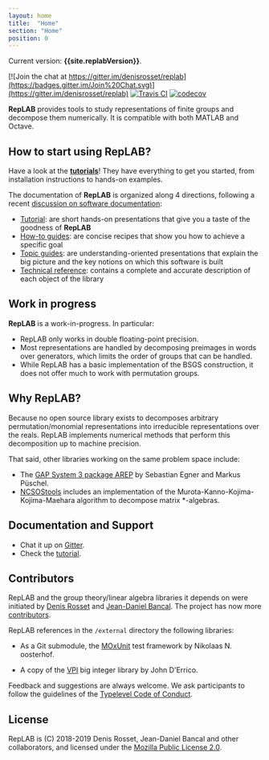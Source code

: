 ```yaml
---
layout: home
title:  "Home"
section: "Home"
position: 0
---
```


Current version: **{{site.replabVersion}}**.

[![Join the chat at https://gitter.im/denisrosset/replab](https://badges.gitter.im/Join%20Chat.svg)](https://gitter.im/denisrosset/replab)
[![Travis CI](https://travis-ci.com/replab/replab.svg?branch=master)](https://travis-ci.com/replab/replab) [![codecov](https://codecov.io/gh/replab/replab/branch/master/graph/badge.svg)](https://codecov.io/gh/replab/replab)

**RepLAB** provides tools to study representations of finite groups and decompose them numerically. It is compatible with both MATLAB and Octave.


## How to start using RepLAB?

Have a look at the [**tutorials**](docs/tutorials/tutorials.html)! They have everything to get you started, from installation instructions to hands-on examples.

The documentation of **RepLAB** is organized along 4 directions, following a recent [discussion on software documentation](https://www.divio.com/blog/documentation/):

- [Tutorial](docs/tutorials/tutorials.html): are short hands-on presentations that give you a taste of the goodness of **RepLAB**
- [How-to guides](docs/howto/howto.html): are concise recipes that show you how to achieve a specific goal
- [Topic guides](docs/topic/guides.html): are understanding-oriented presentations that explain the big picture and the key notions on which this software is built
- [Technical reference](docs/reference/reference.html): contains a complete and accurate description of each object of the library

## Work in progress

**RepLAB** is a work-in-progress. In particular:

- RepLAB only works in double floating-point precision.
- Most representations are handled by decomposing preimages in words over generators, which limits the order of groups that can be handled.
- While RepLAB has a basic implementation of the BSGS construction, it does not offer much to work with permutation groups.

## Why RepLAB?

Because no open source library exists to decomposes arbitrary permutation/monomial representations into irreducible representations over the reals. RepLAB implements numerical methods that perform this decomposition up to machine precision.

That said, other libraries working on the same problem space include:

- The [GAP System 3 package AREP](https://www.gap-system.org/Gap3/Packages3/arep.html) by Sebastian Egner and Markus Püschel.
- [NCSOStools](http://ncsostools.fis.unm.si/documentation/awbd) includes an implementation of the Murota-Kanno-Kojima-Kojima-Maehara algorithm to decompose matrix *-algebras.


## Documentation and Support

- Chat it up on [Gitter](https://gitter.im/denisrosset/replab).
- Check the [tutorial](docs/installation.html).

## Contributors

RepLAB and the group theory/linear algebra libraries it depends on were initiated by [Denis Rosset](https://github.com/denisrosset) and [Jean-Daniel Bancal](https://github.com/jdbancal). The project has now more [contributors](https://github.com/replab/replab/graphs/contributors).

RepLAB references in the `/external` directory the following libraries:

- As a Git submodule, the [MOxUnit](https://github.com/MOxUnit/MOxUnit) test framework by Nikolaas N. oosterhof.

- A copy of the [VPI](https://www.mathworks.com/matlabcentral/fileexchange/22725-variable-precision-integer-arithmetic) big integer library by John D'Errico.

Feedback and suggestions are always welcome. We ask participants to follow the guidelines of the [Typelevel Code of Conduct](https://typelevel.org/conduct.html).

## License

RepLAB is (C) 2018-2019 Denis Rosset, Jean-Daniel Bancal and other collaborators, and licensed under the [Mozilla Public License 2.0](https://github.com/replab/replab/LICENSE).
